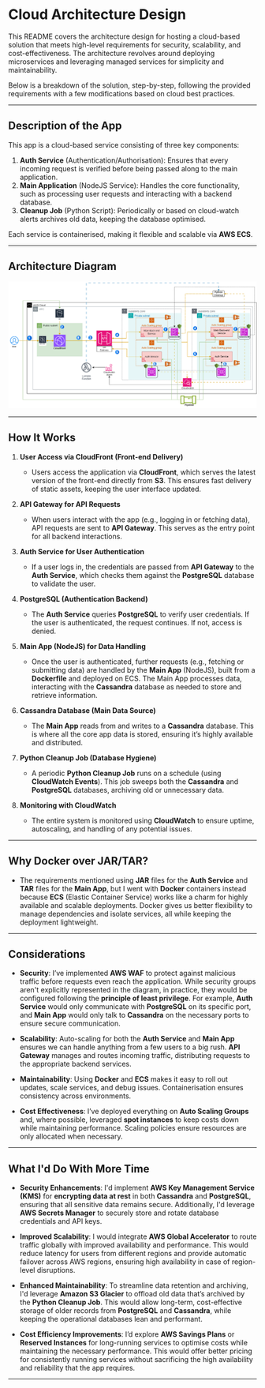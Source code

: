 # Cloud Architecture Design

This README covers the architecture design for hosting a cloud-based solution that meets high-level requirements for security, scalability, and cost-effectiveness. The architecture revolves around deploying microservices and leveraging managed services for simplicity and maintainability.

Below is a breakdown of the solution, step-by-step, following the provided requirements with a few modifications based on cloud best practices.

---

## **Description of the App**

This app is a cloud-based service consisting of three key components:

1. **Auth Service** (Authentication/Authorisation): Ensures that every incoming request is verified before being passed along to the main application.
2. **Main Application** (NodeJS Service): Handles the core functionality, such as processing user requests and interacting with a backend database.
3. **Cleanup Job** (Python Script): Periodically or based on cloud-watch alerts archives old data, keeping the database optimised.

Each service is containerised, making it flexible and scalable via **AWS ECS**.

---

## **Architecture Diagram**

![alt text](./Architecture-Excersie.png)

---

## **How It Works**

1. **User Access via CloudFront (Front-end Delivery)**
   - Users access the application via **CloudFront**, which serves the latest version of the front-end directly from **S3**. This ensures fast delivery of static assets, keeping the user interface updated.

2. **API Gateway for API Requests**
   - When users interact with the app (e.g., logging in or fetching data), API requests are sent to **API Gateway**. This serves as the entry point for all backend interactions.

3. **Auth Service for User Authentication**
   - If a user logs in, the credentials are passed from **API Gateway** to the **Auth Service**, which checks them against the **PostgreSQL** database to validate the user.

4. **PostgreSQL (Authentication Backend)**
   - The **Auth Service** queries **PostgreSQL** to verify user credentials. If the user is authenticated, the request continues. If not, access is denied.

5. **Main App (NodeJS) for Data Handling**
   - Once the user is authenticated, further requests (e.g., fetching or submitting data) are handled by the **Main App** (NodeJS), built from a **Dockerfile** and deployed on ECS. The Main App processes data, interacting with the **Cassandra** database as needed to store and retrieve information.

6. **Cassandra Database (Main Data Source)**
   - The **Main App** reads from and writes to a **Cassandra** database. This is where all the core app data is stored, ensuring it’s highly available and distributed.

7. **Python Cleanup Job (Database Hygiene)**
   - A periodic **Python Cleanup Job** runs on a schedule (using **CloudWatch Events**). This job sweeps both the **Cassandra** and **PostgreSQL** databases, archiving old or unnecessary data.

8. **Monitoring with CloudWatch**
   - The entire system is monitored using **CloudWatch** to ensure uptime, autoscaling, and handling of any potential issues.

---

## **Why Docker over JAR/TAR?**

- The requirements mentioned using **JAR** files for the **Auth Service** and **TAR** files for the **Main App**, but I went with **Docker** containers instead because **ECS** (Elastic Container Service) works like a charm for highly available and scalable deployments. Docker gives us better flexibility to manage dependencies and isolate services, all while keeping the deployment lightweight.

---

## **Considerations**

- **Security**: I’ve implemented **AWS WAF** to protect against malicious traffic before requests even reach the application. While security groups aren't explicitly represented in the diagram, in practice, they would be configured following the **principle of least privilege**. For example, **Auth Service** would only communicate with **PostgreSQL** on its specific port, and **Main App** would only talk to **Cassandra** on the necessary ports to ensure secure communication.
  
- **Scalability**: Auto-scaling for both the **Auth Service** and **Main App** ensures we can handle anything from a few users to a big rush. **API Gateway** manages and routes incoming traffic, distributing requests to the appropriate backend services.

- **Maintainability**: Using **Docker** and **ECS** makes it easy to roll out updates, scale services, and debug issues. Containerisation ensures consistency across environments.

- **Cost Effectiveness**: I’ve deployed everything on **Auto Scaling Groups** and, where possible, leveraged **spot instances** to keep costs down while maintaining performance. Scaling policies ensure resources are only allocated when necessary.

---

## **What I'd Do With More Time**

- **Security Enhancements**: I'd implement **AWS Key Management Service (KMS)** for **encrypting data at rest** in both **Cassandra** and **PostgreSQL**, ensuring that all sensitive data remains secure. Additionally, I'd leverage **AWS Secrets Manager** to securely store and rotate database credentials and API keys.

- **Improved Scalability**: I would integrate **AWS Global Accelerator** to route traffic globally with improved availability and performance. This would reduce latency for users from different regions and provide automatic failover across AWS regions, ensuring high availability in case of region-level disruptions.

- **Enhanced Maintainability**: To streamline data retention and archiving, I'd leverage **Amazon S3 Glacier** to offload old data that’s archived by the **Python Cleanup Job**. This would allow long-term, cost-effective storage of older records from **PostgreSQL** and **Cassandra**, while keeping the operational databases lean and performant.

- **Cost Efficiency Improvements**: I’d explore **AWS Savings Plans** or **Reserved Instances** for long-running services to optimise costs while maintaining the necessary performance. This would offer better pricing for consistently running services without sacrificing the high availability and reliability that the app requires.

---
